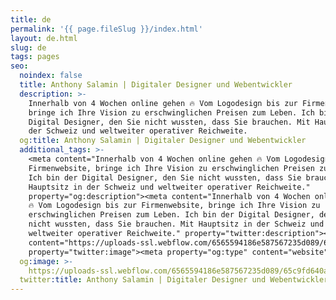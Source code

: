 ```yaml
---
title: de
permalink: '{{ page.fileSlug }}/index.html'
layout: de.html
slug: de
tags: pages
seo:
  noindex: false
  title: Anthony Salamin | Digitaler Designer und Webentwickler
  description: >-
    Innerhalb von 4 Wochen online gehen 🔥 Vom Logodesign bis zur Firmenwebsite,
    bringe ich Ihre Vision zu erschwinglichen Preisen zum Leben. Ich bin der
    Digital Designer, den Sie nicht wussten, dass Sie brauchen. Mit Hauptsitz in
    der Schweiz und weltweiter operativer Reichweite.
  og:title: Anthony Salamin | Digitaler Designer und Webentwickler
  additional_tags: >-
    <meta content="Innerhalb von 4 Wochen online gehen 🔥 Vom Logodesign bis zur
    Firmenwebsite, bringe ich Ihre Vision zu erschwinglichen Preisen zum Leben.
    Ich bin der Digital Designer, den Sie nicht wussten, dass Sie brauchen. Mit
    Hauptsitz in der Schweiz und weltweiter operativer Reichweite."
    property="og:description"><meta content="Innerhalb von 4 Wochen online gehen
    🔥 Vom Logodesign bis zur Firmenwebsite, bringe ich Ihre Vision zu
    erschwinglichen Preisen zum Leben. Ich bin der Digital Designer, den Sie
    nicht wussten, dass Sie brauchen. Mit Hauptsitz in der Schweiz und
    weltweiter operativer Reichweite." property="twitter:description"><meta
    content="https://uploads-ssl.webflow.com/6565594186e587567235d089/65c9fd640a5453d9cbeb8ef0_opengraph%20de.jpg"
    property="twitter:image"><meta property="og:type" content="website">
  og:image: >-
    https://uploads-ssl.webflow.com/6565594186e587567235d089/65c9fd640a5453d9cbeb8ef0_opengraph%20de.jpg
  twitter:title: Anthony Salamin | Digitaler Designer und Webentwickler
---
```



